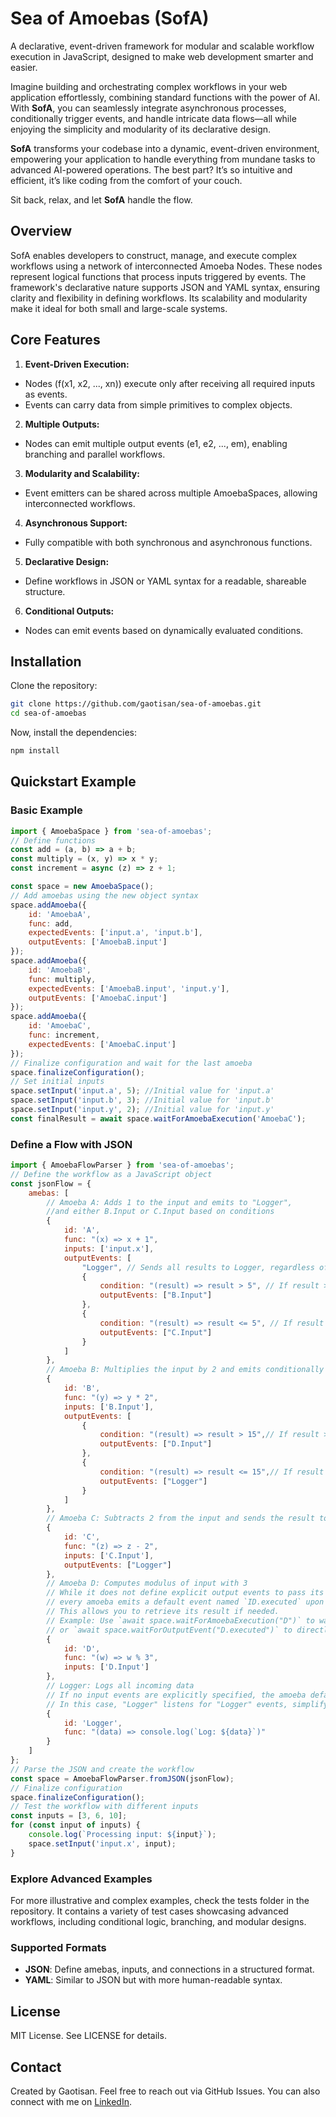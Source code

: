 # Sea of Amoebas (SofA)
A declarative, event-driven framework for modular and scalable workflow execution in JavaScript, designed to make web development smarter and easier.

Imagine building and orchestrating complex workflows in your web application effortlessly, combining standard functions with the power of AI. With **SofA**, you can seamlessly integrate asynchronous processes, conditionally trigger events, and handle intricate data flows—all while enjoying the simplicity and modularity of its declarative design.

**SofA** transforms your codebase into a dynamic, event-driven environment, empowering your application to handle everything from mundane tasks to advanced AI-powered operations. The best part? It’s so intuitive and efficient, it’s like coding from the comfort of your couch.

Sit back, relax, and let **SofA** handle the flow.

## Overview
SofA enables developers to construct, manage, and execute complex workflows using a network of interconnected Amoeba Nodes. These nodes represent logical functions that process inputs triggered by events.
The framework's declarative nature supports JSON and YAML syntax, ensuring clarity and flexibility in defining workflows. Its scalability and modularity make it ideal for both small and large-scale systems.

## Core Features
1. **Event-Driven Execution:**
- Nodes (f(x1, x2, ..., xn)) execute only after receiving all required inputs as events.
- Events can carry data from simple primitives to complex objects.
2. **Multiple Outputs:**
- Nodes can emit multiple output events (e1, e2, ..., em), enabling branching and parallel workflows.
3. **Modularity and Scalability:**
- Event emitters can be shared across multiple AmoebaSpaces, allowing interconnected workflows.
4. **Asynchronous Support:**
- Fully compatible with both synchronous and asynchronous functions.
5. **Declarative Design:**
- Define workflows in JSON or YAML syntax for a readable, shareable structure.
6. **Conditional Outputs:**
- Nodes can emit events based on dynamically evaluated conditions.

## Installation
Clone the repository:
```bash
git clone https://github.com/gaotisan/sea-of-amoebas.git
cd sea-of-amoebas
```
Now, install the dependencies:
```bash
npm install
```

## Quickstart Example

### Basic Example
```javascript
import { AmoebaSpace } from 'sea-of-amoebas';
// Define functions
const add = (a, b) => a + b;
const multiply = (x, y) => x * y;
const increment = async (z) => z + 1;

const space = new AmoebaSpace();
// Add amoebas using the new object syntax
space.addAmoeba({
    id: 'AmoebaA',
    func: add,
    expectedEvents: ['input.a', 'input.b'],
    outputEvents: ['AmoebaB.input']
});
space.addAmoeba({
    id: 'AmoebaB',
    func: multiply,
    expectedEvents: ['AmoebaB.input', 'input.y'],
    outputEvents: ['AmoebaC.input']
});
space.addAmoeba({
    id: 'AmoebaC',
    func: increment,
    expectedEvents: ['AmoebaC.input']
});
// Finalize configuration and wait for the last amoeba
space.finalizeConfiguration();
// Set initial inputs
space.setInput('input.a', 5); //Initial value for 'input.a'
space.setInput('input.b', 3); //Initial value for 'input.b'
space.setInput('input.y', 2); //Initial value for 'input.y'
const finalResult = await space.waitForAmoebaExecution('AmoebaC');
```

### Define a Flow with JSON

```javascript
import { AmoebaFlowParser } from 'sea-of-amoebas';
// Define the workflow as a JavaScript object
const jsonFlow = {
    amebas: [
        // Amoeba A: Adds 1 to the input and emits to "Logger",
        //and either B.Input or C.Input based on conditions
        {
            id: 'A',
            func: "(x) => x + 1",
            inputs: ['input.x'],
            outputEvents: [
                "Logger", // Sends all results to Logger, regardless of value
                {
                    condition: "(result) => result > 5", // If result > 5, send to B.Input
                    outputEvents: ["B.Input"]
                },
                {
                    condition: "(result) => result <= 5", // If result <= 5, send to C.Input
                    outputEvents: ["C.Input"]
                }
            ]
        },
        // Amoeba B: Multiplies the input by 2 and emits conditionally to D or Logger
        {
            id: 'B',
            func: "(y) => y * 2",
            inputs: ['B.Input'],
            outputEvents: [
                {
                    condition: "(result) => result > 15",// If result > 15, send to D.Input
                    outputEvents: ["D.Input"]
                },
                {
                    condition: "(result) => result <= 15",// If result <= 15, send to Logger
                    outputEvents: ["Logger"]
                }
            ]
        },
        // Amoeba C: Subtracts 2 from the input and sends the result to Logger
        {
            id: 'C',
            func: "(z) => z - 2",
            inputs: ['C.Input'],
            outputEvents: ["Logger"]
        },
        // Amoeba D: Computes modulus of input with 3
        // While it does not define explicit output events to pass its result to another amoeba,
        // every amoeba emits a default event named `ID.executed` upon completion.
        // This allows you to retrieve its result if needed.
        // Example: Use `await space.waitForAmoebaExecution("D")` to wait for its execution
        // or `await space.waitForOutputEvent("D.executed")` to directly capture the emitted event.
        {
            id: 'D',
            func: "(w) => w % 3",
            inputs: ['D.Input']
        },
        // Logger: Logs all incoming data
        // If no input events are explicitly specified, the amoeba defaults to listening for events with its own name.
        // In this case, "Logger" listens for "Logger" events, simplifying the definition for single-input functions.
        {
            id: 'Logger',
            func: "(data) => console.log(`Log: ${data}`)"
        }
    ]
};
// Parse the JSON and create the workflow
const space = AmoebaFlowParser.fromJSON(jsonFlow);
// Finalize configuration
space.finalizeConfiguration();
// Test the workflow with different inputs
const inputs = [3, 6, 10];
for (const input of inputs) {
    console.log(`Processing input: ${input}`);
    space.setInput('input.x', input);    
}
```

### Explore Advanced Examples
For more illustrative and complex examples, check the tests folder in the repository. It contains a variety of test cases showcasing advanced workflows, including conditional logic, branching, and modular designs.

### Supported Formats
- **JSON**: Define amebas, inputs, and connections in a structured format.
- **YAML**: Similar to JSON but with more human-readable syntax.

## License
MIT License. See LICENSE for details.

## Contact
Created by Gaotisan. Feel free to reach out via GitHub Issues.
You can also connect with me on [LinkedIn](https://www.linkedin.com/in/santiago-ochoa-ceresuela/).


